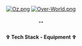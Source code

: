 <div align="center"> 
  
[![Oz.png](https://i.postimg.cc/13C4DpQr/Oz.png)](https://postimg.cc/HrMpg8jr)
[![Over-World.png](https://i.postimg.cc/L5mG2Qst/Over-World.png)](https://postimg.cc/DJYxcgL0)



<h3 align="center">  </h3>
<p align="center"> "" </p>
<p align="center">  </p>








<h4 align="center"> ✞ Tech Stack - Equipment ✞ </h4>
<p align="center">
  <a href="https://skillicons.dev%22%3E/
    <img src="https://skillicons.dev/icons?i=discord,unity,godot&perline=14" />

  </a>
</p>
</div>
